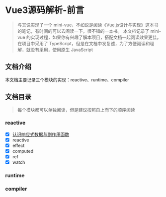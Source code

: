 # Vue3源码解析-前言

> 与其说实现了一个 mini-vue，不如说是阅读《Vue.js设计与实现》这本书的笔记，有时间的可以去阅读一下，很不错的一本书。
> 本文档记录了 mini-vue 的实现过程，如果你有兴趣了解本项目，搭配文档一起阅读效果更佳。
> 在项目中采用了 TypeScript，但是在文档中发复述，为了方便阅读和理解，就没有采用，使用原生 JavaScript

## 文档介绍

本文档主要记录三个模块的实现：reactive、runtime、compiler

## 文档目录

> 每个模块都可以单独阅读，但是建议按照自上而下的顺序阅读

### reactive
- [x] [认识响应式数据与副作用函数](./响应式系统/1.%20响应式数据与副作用函数.md)
- [x] reactive
- [x] effect
- [x] computed
- [x] ref
- [x] watch

### runtime

### compiler
